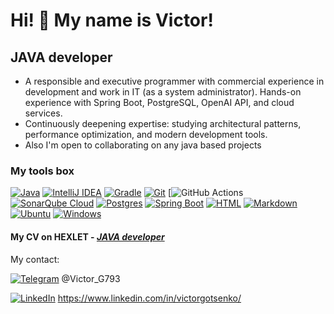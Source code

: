 Hi! 👋 My name is Victor!
=========================

JAVA developer 
--------------
* A responsible and executive programmer with commercial experience in development and work in IT (as a system administrator). Hands-on experience with Spring Boot, PostgreSQL, OpenAI API, and cloud services. 
* Continuously deepening expertise: studying architectural patterns, performance optimization, and modern development tools.
* Also I'm open to collaborating on any java based projects

### My tools box 
[![Java](https://img.shields.io/badge/Java-%23ED8B00.svg?logo=openjdk&logoColor=white)](#)
[![IntelliJ IDEA](https://img.shields.io/badge/IntelliJIDEA-000000.svg?logo=intellij-idea&logoColor=white)](#)
[![Gradle](https://img.shields.io/badge/Gradle-02303A.svg?logo=Gradle&logoColor=white)](#)
[![Git](https://img.shields.io/badge/Git-F05032?logo=git&logoColor=fff)](#)
[![GitHub Actions](https://img.shields.io/badge/github%20actions-%232671E5.svg?logo=githubactions&logoColor=white)
[![SonarQube Cloud](https://img.shields.io/badge/SonarQube%20Cloud-126ED3?logo=sonarqubecloud&logoColor=fff)](#)
[![Postgres](https://img.shields.io/badge/Postgres-%23316192.svg?logo=postgresql&logoColor=white)](#)
[![Spring Boot](https://img.shields.io/badge/Spring%20Boot-6DB33F?logo=springboot&logoColor=fff)](#)
[![HTML](https://img.shields.io/badge/HTML-%23E34F26.svg?logo=html5&logoColor=white)](#)
[![Markdown](https://img.shields.io/badge/Markdown-%23000000.svg?logo=markdown&logoColor=white)](#)
[![Ubuntu](https://img.shields.io/badge/Ubuntu-E95420?logo=ubuntu&logoColor=white)](#)
[![Windows](https://custom-icon-badges.demolab.com/badge/Windows-0078D6?logo=windows11&logoColor=white)](#)

#### My CV on HEXLET - [_JAVA developer_](https://cv.hexlet.io/ru/resumes/8775)

My contact:

[![Telegram](https://img.shields.io/badge/Telegram-2CA5E0?logo=telegram&logoColor=white)](#) @Victor_G793


[![LinkedIn](https://custom-icon-badges.demolab.com/badge/LinkedIn-0A66C2?logo=linkedin-white&logoColor=fff)](#) https://www.linkedin.com/in/victorgotsenko/
